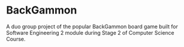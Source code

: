 # BackGammon

A duo group project of the popular BackGammon board game built for Software Engineering 2 module during Stage 2 of Computer Science Course. 

